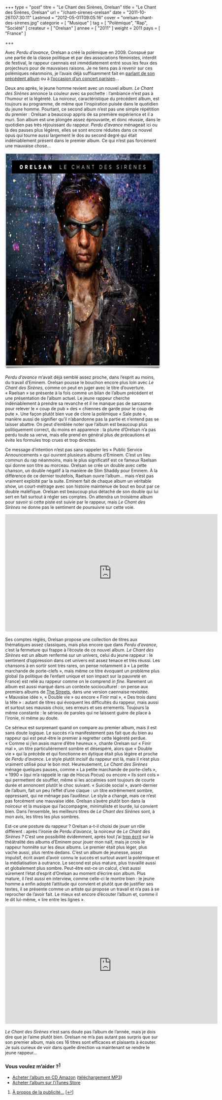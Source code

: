 +++
type = "post"
titre = "Le Chant des Sirènes, Orelsan"
title = "Le Chant des Sirènes, Orelsan"
url = "/chant-sirenes-orelsan"
date = "2011-10-26T07:30:11"
Lastmod = "2012-05-01T09:05:16"
cover = "orelsan-chant-des-sirenes.jpg"
categorie = [ "Musique" ]
tag = [ "Polémique", "Rap", "Société" ]
createur = [ "Orelsan" ]
annee = [ "2011" ]
weight = 2011
pays = [ "France" ]

+++

<p>Avec <em>Perdu d&rsquo;avance</em>, Orelsan a créé la polémique en 2009. Conspué par une partie de la classe politique et par des associations féministes, interdit de festival, le rappeur caennais est immédiatement entré sous les feux des projecteurs pour de mauvaises raisons. Je ne tiens pas à revenir sur ces polémiques néanmoins, je l&rsquo;avais déjà suffisamment fait en <a href="http://voiretmanger.fr/2009/03/29/orelsan/">parlant de son précédent album</a> ou à <a href="http://voiretmanger.fr/2009/05/14/orelsan-bataclan-2009/">l&rsquo;occasion d&rsquo;un concert parisien</a>…</p>
<p>Deux ans après, le jeune homme revient avec un nouvel album. <em>Le Chant des Sirènes</em> annonce la couleur avec sa pochette : l&rsquo;ambiance n&rsquo;est pas à l&rsquo;humour et la légèreté. La noirceur, caractéristique du précédent album, est toujours au programme, de même que l&rsquo;inspiration puisée dans le quotidien du jeune homme. Pourtant, ce second album n&rsquo;est pas une simple répétition du premier : Orelsan a beaucoup appris de sa première expérience et il a muri. Son album est une plongée assez éprouvante, et donc réussie, dans le quotidien pas très réjouissant du rappeur. <em>Perdu d&rsquo;avance</em> ménageait ici ou là des pauses plus légères, elles se sont encore réduites dans ce nouvel opus qui tourne aussi largement le dos au second degré qui était indéniablement présent dans le premier album. Ce qui n&rsquo;est pas forcément une mauvaise chose…</p>
<div style="text-align: center;"><img class="aligncenter" style="border-style: initial; border-color: initial; border-width: 0px;" src="orelsan-le-chant-des-sirenes.jpg" alt="Orelsan le chant des sirenes" width="690" height="703" border="0" /></div>
<p><em>Perdu d&rsquo;avance</em> m&rsquo;avait déjà semblé assez proche, dans l&rsquo;esprit au moins, du travail d&rsquo;Eminem. Orelsan pousse le bouchon encore plus loin avec <em>Le Chant des Sirènes</em>, comme on peut en juger avec le titre d&rsquo;ouverture. &laquo;&nbsp;Raelsan&nbsp;&raquo; se présente à la fois comme un bilan de l&rsquo;album précédent et une présentation de l&rsquo;album actuel. Le jeune rappeur cherche indéniablement à prendre sa revanche et il ne manque pas de sarcasme pour relever le &laquo;&nbsp;coup de pub&nbsp;&raquo; des &laquo;&nbsp;chiennes de garde pour le coup de pute&nbsp;&raquo;. Une façon plutôt bien vue de clore la polémique &laquo;&nbsp;Sale pute&nbsp;&raquo;, manière aussi de signifier qu&rsquo;il n&rsquo;abandonne pas la partie et n&rsquo;entend pas se laisser abattre. On peut d&rsquo;emblée noter que l&rsquo;album est beaucoup plus politiquement correct, du moins en apparence : la plume d&rsquo;Orelsan n&rsquo;a pas perdu toute sa verve, mais elle prend en général plus de précautions et évite les formules trop crues et trop directes.</p>
<p>Ce message d&rsquo;intention n&rsquo;est pas sans rappeler les &laquo;&nbsp;Public Service Announcements&nbsp;&raquo; qui ouvrent plusieurs albums d&rsquo;Eminem. C&rsquo;est un lieu commun du rap néanmoins, mais le plus significatif est ce fameux Raelsan qui donne son titre au morceau. Orelsan se crée un double avec cette chanson, un double négatif à la manière de Slim Shaddy pour Eminem. À la différence de ce dernier toutefois, Raelsan ouvre l&rsquo;album… mais n&rsquo;est pas vraiment exploité par la suite. Eminem fait de chaque album un véritable show, un court-métrage avec son histoire maintenue de bout en bout par ce double maléfique. Orelsan est beaucoup plus détaché de son double qui lui sert en fait surtout à régler ses comptes. On attendra un troisième album pour savoir si cette piste est suivie par le rappeur, mais <em>Le Chant des Sirènes</em> ne donne pas le sentiment de poursuivre sur cette voie.</p>
<p><iframe src="http://www.youtube.com/embed/Qu3WOFqoQbQ" frameborder="0" width="690" height="381"></iframe></p>
<p>Ses comptes réglés, Orelsan propose une collection de titres aux thématiques assez classiques, mais plus encore que dans <em>Perdu d&rsquo;avance</em>, c&rsquo;est la fermeture qui frappe à l&rsquo;écoute de ce nouvel album. <em>Le Chant des Sirènes</em> est un album renfermé sur un univers, celui du jeune rappeur : le sentiment d&rsquo;oppression dans cet univers est assez tenace et très réussi. Les chansons à en sortir sont très rares, on pense notamment à &laquo;&nbsp;La petite marchande de porte-clefs&nbsp;&raquo;, mais même ce titre évoquant un problème plus global (la politique de l&rsquo;enfant unique et son impact sur la pauvreté en France) est relié au rappeur comme on le comprend <em>in fine</em>. Rarement un album est aussi marqué dans un contexte socioculturel : on pense aux premiers albums de <a href="http://voiretmanger.fr/2009/01/24/the-streets-le-rap-a-langlaise/">The Streets</a>, dans une version caennaise revisitée. &laquo;&nbsp;Mauvaise idée&nbsp;&raquo;, &laquo;&nbsp;Double vie&nbsp;&raquo; ou encore &laquo;&nbsp;Finir mal&nbsp;&raquo;, &laquo;&nbsp;Des trois dans la tête&nbsp;&raquo; : autant de titres qui évoquent les difficultés du rappeur, mais aussi et surtout ses mauvais choix, ses erreurs et ses errements. Toujours la même constante : le sérieux de paroles qui ne laissent guère de place à l&rsquo;ironie, ni même au doute.</p>
<p>Ce sérieux est surprenant quand on compare au premier album, mais il est sans doute logique. Le succès n&rsquo;a manifestement pas fait que du bien au rappeur qui est peut-être le premier à regretter cette légèreté perdue. &laquo;&nbsp;Comme si j&rsquo;en avais marre d&rsquo;être heureux&nbsp;&raquo;, chante Orelsan sur &laquo;&nbsp;Finir mal&nbsp;&raquo;, un titre particulièrement sombre et désespéré, alors que &laquo;&nbsp;Double vie&nbsp;&raquo; qui la précède et qui fonctionne en dytique était plus légère et proche de <em>Perdu d&rsquo;avance</em>. Le style plutôt incisif du rappeur est là, mais il n&rsquo;est plus vraiment utilisé pour le bon mot. Heureusement, <em>Le Chant des Sirènes</em> ménage quelques pauses, comme &laquo;&nbsp;La petite marchande de porte-clefs&nbsp;&raquo;, &laquo;&nbsp;1990&nbsp;&raquo; (qui m&rsquo;a rappelé le rap de Hocus Pocus) ou encore &laquo;&nbsp;Ils sont cols&nbsp;&raquo; qui permettent de souffler, même si les accalmies sont toujours de courte durée et annoncent plutôt le choc suivant. &laquo;&nbsp;Suicide social&nbsp;&raquo;, avant-dernier de l&rsquo;album, fait un peu l&rsquo;effet d&rsquo;une claque : un titre extrêmement sombre, oppressant, qui ne ménage pas l&rsquo;auditeur. Le style a changé, mais ce n&rsquo;est pas forcément une mauvaise idée. Orelsan s&rsquo;avère plutôt bon dans la noirceur et la musique qui l&rsquo;accompagne, minimaliste et lourde, lui convient bien. Dans l&rsquo;ensemble, les meilleurs titres de <em>Le Chant des Sirènes</em> sont, à mon avis, les titres les plus sombres.</p>
<p>Est-ce une posture du rappeur ? Orelsan a-t-il choisi de jouer un rôle différent : après l&rsquo;ironie de <em>Perdu d&rsquo;avance</em>, la noirceur de <em>Le Chant des Sirènes ?</em> C&rsquo;est une possibilité évidemment, après tout j&rsquo;ai <a href="http://voiretmanger.fr/2009/03/01/eminem-le-maitre/">trop écrit</a> sur la théâtralité des albums d&rsquo;Eminem pour jouer mon naïf, mais je crois le rappeur honnête sur les deux albums. Le premier était plus léger, plus vache aussi, plus rentre dedans. C&rsquo;est un album de jeunesse, assez impulsif, écrit avant d&rsquo;avoir connu le succès et surtout avant la polémique et la médiatisation à outrance. Le second est plus mature, plus travaillé aussi et globalement plus sombre. Peut-être est-ce un calcul, c&rsquo;est aussi sûrement l&rsquo;état d&rsquo;esprit d&rsquo;Orelsan au moment d&rsquo;écrire son album. Plus mature, il l&rsquo;est aussi en interview, comme celle-ci le montre bien : le jeune homme a enfin adopté l&rsquo;attitude qui convient et plutôt que de justifier ses textes, il se présente comme un artiste qui propose un travail et n&rsquo;a pas à se reprocher de l&rsquo;avoir fait. Le mieux est encore d&rsquo;écouter l&rsquo;album et, comme il le dit lui-même, &laquo;&nbsp;lire entre les lignes&nbsp;&raquo;.</p>
<div style="text-align: center;"><iframe src="http://www.youtube.com/embed/8_WwLhOjfqg" frameborder="0" width="690" height="381"></iframe></div>
<p><em>Le Chant des Sirènes</em> n&rsquo;est sans doute pas l&rsquo;album de l&rsquo;année, mais je dois dire que je l&rsquo;aime plutôt bien. Orelsan ne m&rsquo;a pas autant pas surpris que sur son premier album, mais ces 16 titres sont efficaces et plaisants à écouter. Je suis curieux de voir dans quelle direction va maintenant se rendre le jeune rappeur…</p>
<div class="amazon">
<h3>Vous voulez m&rsquo;aider ?<sup><a href="#footnote_0_5253" id="identifier_0_5253" class="footnote-link footnote-identifier-link" title="&Agrave; propos de la publicit&eacute;&hellip;">1</a></sup></h3>
<ul>
<li><a href="http://www.amazon.fr/gp/product/B005BU602G/ref=as_li_ss_tl?ie=UTF8&tag=leblogdenic07-21&linkCode=as2&camp=1642&creative=19458&creativeASIN=B005BU602G">Acheter l&rsquo;album en CD Amazon</a> (<a href="http://www.amazon.fr/gp/product/B005Q0TC6W/ref=as_li_ss_tl?ie=UTF8&tag=leblogdenic07-21&linkCode=as2&camp=1642&creative=19458&creativeASIN=B005Q0TC6W">téléchargement MP3</a>)</li>
<li><a href="http://itunes.apple.com/fr/album/le-chant-des-sirenes/id458621568">Acheter l&rsquo;album sur l&rsquo;iTunes Store</a></li>
</ul>
</div>
<ol class="footnotes"><li id="footnote_0_5253" class="footnote"><a href="http://voiretmanger.fr/a-propos/publicite/">À propos de la publicité…</a> [<a href="#identifier_0_5253" class="footnote-link footnote-back-link">&#8617;</a>]</li></ol>
